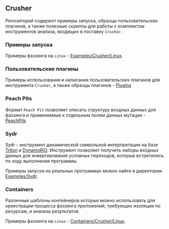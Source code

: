 ## Crusher

Репозиторий содержит примеры запуска, образцы пользовательских плагинов, а также полезные скрипты для работы с комплектом инструментов анализа, входящих в поставку `Crusher`.

### Примеры запуска

Примеры фаззинга на `Linux` - [Examples/Crusher/Linux](Examples/Crusher/Linux).

### Пользовательские плагины

Примеры использования и написания пользовательских плагинов для инструмента `Crusher`, а также образцы плагинов - [Plugins](Plugins)

### Peach Pits

Формат `Peach Pit` позволяет описать структуру входных данных для фаззинга и применяемые к отдельным полям данных мутации - [PeachPits](PeachPits)

### Sydr

Sydr - инструмент динамической символьной интерпретации на базе
[Triton](https://github.com/JonathanSalwan/Triton) и
[DynamoRIO](https://github.com/DynamoRIO/dynamorio). Инструмент позволяет
получить наборы входных данных для инвертирования условных переходов, которые
встретились по ходу выполнения программы.

Примеры запуска на реальных программах можно найти в директории
[Examples/Sydr](Examples/Sydr).

### Containers

Различные шаблоны контейнеров которые можно использовать для оркестрации процесса фаззинга приложений, требующих изоляции по ресурсам, и анализа результатов.

Примеры фаззинга на `Linux` - [Containers/Crusher/Linux](Containers/Crusher/Linux).
